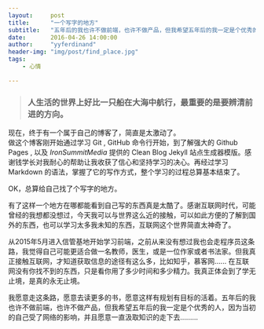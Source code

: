 ```yaml
---
layout:     post
title:      "一个写字的地方"
subtitle:   "五年后的我也许不做前端，也许不做产品，但我希望五年后的我一定是个优秀的人。 "
date:       2016-04-26 14:00:00 
author:     "yyferdinand"
header-img: "img/post/find_place.jpg"
tags:
    - 心情

---
```


<div class="preview" id="wmd-preview">
<blockquote data-anchor-id="5f45" class="white-blockquote">
  <h3>人生活的世界上好比一只船在大海中航行，最重要的是要辨清前进的方向。</h3>
</blockquote>


<p>现在，终于有一个属于自己的博客了，简直是太激动了。<br>
做这个博客刚开始通过学习 Git , GitHub 命令行开始，到了解强大的 Github Pages , 以及 <em>IronSummitMedia</em> 提供的 Clean Blog Jekyll 站点生成器模版。感谢钱学长对我耐心的帮助让我收获了信心和坚持学习的决心。再经过学习 Markdown 的语法，掌握了它的写作方式，整个学习的过程总算基本结束了。</p>
<p>OK，总算给自己找了个写字的地方。</p>
<p>有了这样一个地方在哪都能看到自己写的东西真是太酷了。感谢互联网时代，可能曾经的我想都没想过，今天我可以与世界这么近的接触，可以如此方便的了解到国外的东西，也可以学习太多我未知的东西，互联网这个世界简直太神奇了。</p>
<p>从2015年5月进入信管基地开始学习前端，之前从来没有想过我也会走程序员这条路，我觉得自己可能更适合做一名教师，医生，或是一位作家或者书法家。但我真正接触互联网，才知道获取信息的途径有这么多，比如知乎，慕客网......  在互联网没有你找不到的东西，只是看你用了多少时间和多少精力。我真正体会到了学无止境，是真的永无止境。</p>
<p>我愿意走这条路，愿意去读更多的书，愿意这样有规划有目标的活着。五年后的我也许不做前端，也许不做产品，但我希望五年后的我一定是个优秀的人，因为当初的自己受了网络的影响，并且愿意一直汲取知识的走下去.........</p>
</div>











